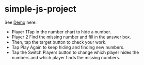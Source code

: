 # simple-js-project

See <a href="https://vaibhav80225.github.io/simple-js-project-finding-number-game/" target = "_blank">Demo</a> here:
<ul>
<li>Player 1Tap in the number chart to hide a number.</li>
<li>Player 2 Find the missing number and fill in the answer box.</li>
<li>Then, tap the target button to check your work. </li>
<li>Tap Play Again to keep hiding and finding new numbers. </li>
<li>Tap the Switch Players button to change which player hides the numbers and which player finds the missing numbers.</li>
</ul>
